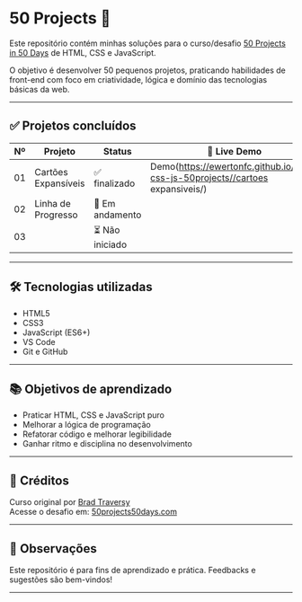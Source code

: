 # 50 Projects 🚀

Este repositório contém minhas soluções para o curso/desafio [50 Projects in 50 Days](https://50projects50days.com/) de HTML, CSS e JavaScript.

O objetivo é desenvolver 50 pequenos projetos, praticando habilidades de front-end com foco em criatividade, lógica e domínio das tecnologias básicas da web.

---

## ✅ Projetos concluídos

| Nº | Projeto             | Status           | 🔗 Live Demo                          
|----|---------------------|------------------|--------------------------------------- 
| 01 | Cartões Expansíveis | ✅ finalizado    | Demo(https://ewertonfc.github.io/html-css-js-50projects//cartoes expansiveis/)  
| 02 | Linha de Progresso  | 🔄 Em andamento   |                                       
| 03 |                     | ⏳ Não iniciado   |                                        

---

## 🛠️ Tecnologias utilizadas

- HTML5
- CSS3
- JavaScript (ES6+)
- VS Code
- Git e GitHub

---

## 📚 Objetivos de aprendizado

- Praticar HTML, CSS e JavaScript puro
- Melhorar a lógica de programação
- Refatorar código e melhorar legibilidade
- Ganhar ritmo e disciplina no desenvolvimento

---

## 🌟 Créditos

Curso original por [Brad Traversy](https://github.com/bradtraversy)  
Acesse o desafio em: [50projects50days.com](https://50projects50days.com/)

---

## 📌 Observações

Este repositório é para fins de aprendizado e prática. Feedbacks e sugestões são bem-vindos!

---
